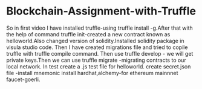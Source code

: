 # Blockchain-Assignment-with-Truffle
So in first video I have installed truffle-using truffle install -g.After that with the help of command truffle init-created a new contract known as helloworld.Also changed version of solidity.Installed solidity package in visula studio code.
Then I have created migrations file and tried to copile truffle with truffle compile command.
Then use truffle develop - we will get private keys.Then we can use truffle migrate -migrating contracts to our local network.
In test create a .js test file for helloworld. 
create secret.json file -install mnemonic 
install hardhat,alchemy-for ethereum mainnnet faucet-goerli.
